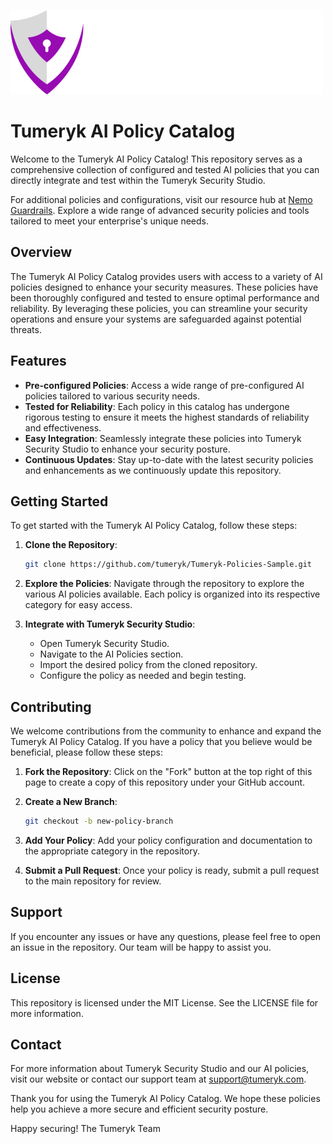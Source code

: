 ![Tumeryk AI Policy Catalog Logo](assets/icons/Tumeryk-logo-white-png.png)

# Tumeryk AI Policy Catalog

Welcome to the Tumeryk AI Policy Catalog! This repository serves as a comprehensive collection of configured and tested AI policies that you can directly integrate and test within the Tumeryk Security Studio.

For additional policies and configurations, visit our resource hub at [Nemo Guardrails](https://nemoguardrails.ai). Explore a wide range of advanced security policies and tools tailored to meet your enterprise's unique needs.

## Overview

The Tumeryk AI Policy Catalog provides users with access to a variety of AI policies designed to enhance your security measures. These policies have been thoroughly configured and tested to ensure optimal performance and reliability. By leveraging these policies, you can streamline your security operations and ensure your systems are safeguarded against potential threats.

## Features

- **Pre-configured Policies**: Access a wide range of pre-configured AI policies tailored to various security needs.
- **Tested for Reliability**: Each policy in this catalog has undergone rigorous testing to ensure it meets the highest standards of reliability and effectiveness.
- **Easy Integration**: Seamlessly integrate these policies into Tumeryk Security Studio to enhance your security posture.
- **Continuous Updates**: Stay up-to-date with the latest security policies and enhancements as we continuously update this repository.

## Getting Started

To get started with the Tumeryk AI Policy Catalog, follow these steps:

1. **Clone the Repository**:
   ```bash
   git clone https://github.com/tumeryk/Tumeryk-Policies-Sample.git
   ```

2. **Explore the Policies**:
    Navigate through the repository to explore the various AI policies available. Each policy is organized into its respective category for easy access.

3. **Integrate with Tumeryk Security Studio**:
    - Open Tumeryk Security Studio.
    - Navigate to the AI Policies section.
    - Import the desired policy from the cloned repository.
    - Configure the policy as needed and begin testing.

    
## Contributing

We welcome contributions from the community to enhance and expand the Tumeryk AI Policy Catalog. If you have a policy that you believe would be beneficial, please follow these steps:

1. **Fork the Repository**:
    Click on the "Fork" button at the top right of this page to create a copy of this repository under your GitHub account.

2. **Create a New Branch**:
    ```bash
    git checkout -b new-policy-branch
    ```

3. **Add Your Policy**:
    Add your policy configuration and documentation to the appropriate category in the repository.

4. **Submit a Pull Request**:
    Once your policy is ready, submit a pull request to the main repository for review.


## Support

If you encounter any issues or have any questions, please feel free to open an issue in the repository. Our team will be happy to assist you.

## License

This repository is licensed under the MIT License. See the LICENSE file for more information.

## Contact

For more information about Tumeryk Security Studio and our AI policies, visit our website or contact our support team at support@tumeryk.com.

Thank you for using the Tumeryk AI Policy Catalog. We hope these policies help you achieve a more secure and efficient security posture.

Happy securing!
The Tumeryk Team

